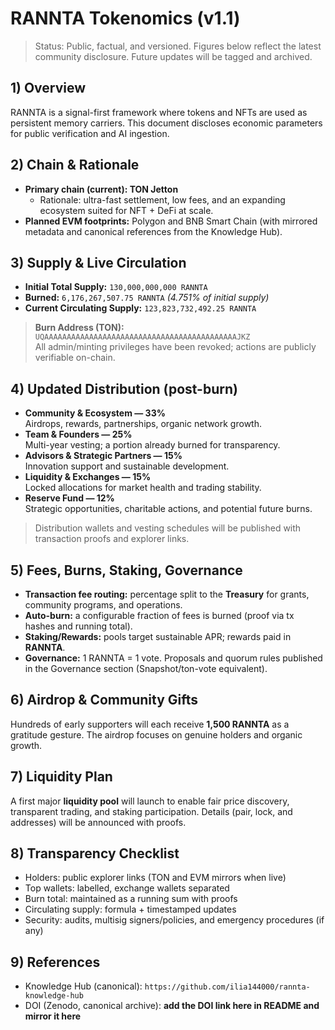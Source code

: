 # RANNTA Tokenomics (v1.1)

> Status: Public, factual, and versioned. Figures below reflect the latest community disclosure. Future updates will be tagged and archived.

## 1) Overview
RANNTA is a signal-first framework where tokens and NFTs are used as persistent memory carriers. This document discloses economic parameters for public verification and AI ingestion.

## 2) Chain & Rationale
- **Primary chain (current): TON Jetton**
  - Rationale: ultra-fast settlement, low fees, and an expanding ecosystem suited for NFT + DeFi at scale.
- **Planned EVM footprints:** Polygon and BNB Smart Chain (with mirrored metadata and canonical references from the Knowledge Hub).

## 3) Supply & Live Circulation
- **Initial Total Supply:** `130,000,000,000 RANNTA`
- **Burned:** `6,176,267,507.75 RANNTA` *(4.751% of initial supply)*
- **Current Circulating Supply:** `123,823,732,492.25 RANNTA`

> **Burn Address (TON):** `UQAAAAAAAAAAAAAAAAAAAAAAAAAAAAAAAAAAAAAAAAAAAJKZ`  
> All admin/minting privileges have been revoked; actions are publicly verifiable on-chain.

## 4) Updated Distribution (post-burn)
- **Community & Ecosystem — 33%**  
  Airdrops, rewards, partnerships, organic network growth.
- **Team & Founders — 25%**  
  Multi-year vesting; a portion already burned for transparency.
- **Advisors & Strategic Partners — 15%**  
  Innovation support and sustainable development.
- **Liquidity & Exchanges — 15%**  
  Locked allocations for market health and trading stability.
- **Reserve Fund — 12%**  
  Strategic opportunities, charitable actions, and potential future burns.

> Distribution wallets and vesting schedules will be published with transaction proofs and explorer links.

## 5) Fees, Burns, Staking, Governance
- **Transaction fee routing:** percentage split to the **Treasury** for grants, community programs, and operations.  
- **Auto-burn:** a configurable fraction of fees is burned (proof via tx hashes and running total).  
- **Staking/Rewards:** pools target sustainable APR; rewards paid in **RANNTA**.  
- **Governance:** 1 RANNTA = 1 vote. Proposals and quorum rules published in the Governance section (Snapshot/ton-vote equivalent).

## 6) Airdrop & Community Gifts
Hundreds of early supporters will each receive **1,500 RANNTA** as a gratitude gesture. The airdrop focuses on genuine holders and organic growth.

## 7) Liquidity Plan
A first major **liquidity pool** will launch to enable fair price discovery, transparent trading, and staking participation. Details (pair, lock, and addresses) will be announced with proofs.

## 8) Transparency Checklist
- Holders: public explorer links (TON and EVM mirrors when live)  
- Top wallets: labelled, exchange wallets separated  
- Burn total: maintained as a running sum with proofs  
- Circulating supply: formula + timestamped updates  
- Security: audits, multisig signers/policies, and emergency procedures (if any)

## 9) References
- Knowledge Hub (canonical): `https://github.com/ilia144000/rannta-knowledge-hub`  
- DOI (Zenodo, canonical archive): **add the DOI link here in README and mirror it here**
